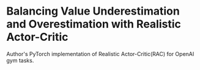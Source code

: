 # Balancing Value Underestimation and Overestimation with Realistic Actor-Critic
Author's PyTorch implementation of Realistic Actor-Critic(RAC) for OpenAI gym tasks.

